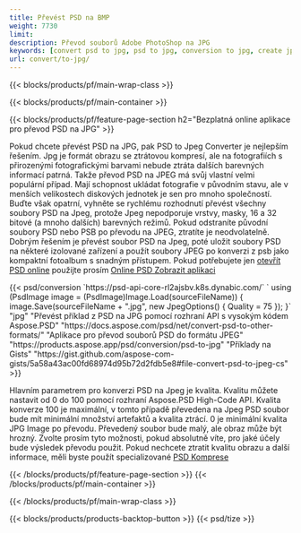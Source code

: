 ```yaml
---
title: Převést PSD na BMP
weight: 7730
limit: 
description: Převod souborů Adobe PhotoShop na JPG
keywords: [convert psd to jpg, psd to jpg, conversion to jpg, create jpg from psd, print psd as jpg]
url: convert/to-jpg/
---
```


{{< blocks/products/pf/main-wrap-class >}}

{{< blocks/products/pf/main-container >}}

{{< blocks/products/pf/feature-page-section h2="Bezplatná online aplikace pro převod PSD na JPG" >}}
<p>Pokud chcete převést PSD na JPG, pak PSD to Jpeg Converter je nejlepším řešením. Jpg je formát obrazu se ztrátovou kompresí, ale na fotografiích s přirozenými fotografickými barvami nebude ztráta dalších barevných informací patrná. Takže převod PSD na JPEG má svůj vlastní velmi populární případ. Mají schopnost ukládat fotografie v původním stavu, ale v menších velikostech diskových jednotek je sen pro mnoho společností. Buďte však opatrní, vyhněte se rychlému rozhodnutí převést všechny soubory PSD na Jpeg, protože Jpeg nepodporuje vrstvy, masky, 16 a 32 bitové (a mnoho dalších) barevných režimů. Pokud odstraníte původní soubory PSD nebo PSB po převodu na JPEG, ztratíte je neodvolatelně. Dobrým řešením je převést soubor PSD na Jpeg, poté uložit soubory PSD na některé izolované zařízení a použít soubory JPEG po konverzi z psb jako kompaktní fotoalbum s snadným přístupem. Pokud potřebujete jen <a href="/psd/view">otevřít PSD online</a> použijte prosím <a href="/psd/view">Online PSD Zobrazit aplikaci</a></p>
{{< psd/conversion `https://psd-api-core-rl2ajsbv.k8s.dynabic.com/` 
`    using (PsdImage image = (PsdImage)Image.Load(sourceFileName))
    {
        image.Save(sourceFileName + ".jpg",  new JpegOptions() { Quality = 75 });
    }` 
		"jpg" 
"Převést příklad z PSD na JPG pomocí rozhraní API s vysokým kódem Aspose.PSD"  "https://docs.aspose.com/psd/net/convert-psd-to-other-formats/" 
"Aplikace pro převod souborů PSD do formátu JPEG" "https://products.aspose.app/psd/conversion/psd-to-jpg" 
"Příklady na Gists" "https://gist.github.com/aspose-com-gists/5a58a43ac00fd68974d95b72d2fdb5e8#file-convert-psd-to-jpeg-cs" >}}
<p>Hlavním parametrem pro konverzi PSD na Jpeg je kvalita. Kvalitu můžete nastavit od 0 do 100 pomocí rozhraní Aspose.PSD High-Code API. Kvalita konverze 100 je maximální, v tomto případě převedena na Jpeg PSD soubor bude mít minimální množství artefaktů a kvalita ztrácí. 0 je minimální kvalita JPG Image po převodu. Převedený soubor bude malý, ale obraz může být hrozný. Zvolte prosím tyto možnosti, pokud absolutně víte, pro jaké účely bude výsledek převodu použit. Pokud nechcete ztratit kvalitu obrazu a další informace, měli byste použít specializované <a href="/psd/reduce-size">PSD Komprese</a></p>
{{< /blocks/products/pf/feature-page-section >}}
{{< /blocks/products/pf/main-container >}}


{{< /blocks/products/pf/main-wrap-class >}}

{{< blocks/products/products-backtop-button >}}
{{< psd/tize >}}
